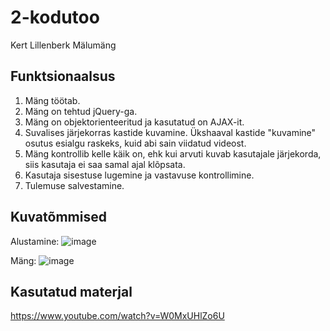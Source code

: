 # 2-kodutoo

Kert Lillenberk
Mälumäng

## Funktsionaalsus

1. Mäng töötab.
1. Mäng on tehtud jQuery-ga. 
1. Mäng on objektorienteeritud ja kasutatud on AJAX-it. 
1. Suvalises järjekorras kastide kuvamine. Ükshaaval kastide "kuvamine" osutus esialgu raskeks, kuid abi sain viidatud videost.
1. Mäng kontrollib kelle käik on, ehk kui arvuti kuvab kasutajale järjekorda, siis kasutaja ei saa samal ajal klõpsata.
1. Kasutaja sisestuse lugemine ja vastavuse kontrollimine.
1. Tulemuse salvestamine.

## Kuvatõmmised

Alustamine:
![image](https://user-images.githubusercontent.com/90192525/168497951-abf681a2-0abe-457e-8ad2-cb60b55302e9.png)

Mäng:
![image](https://user-images.githubusercontent.com/90192525/168497971-843a6dcb-b7b3-423b-be02-19e9025aa6b3.png)

## Kasutatud materjal

https://www.youtube.com/watch?v=W0MxUHlZo6U

